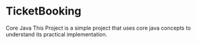 # TicketBooking
Core Java
This Project is a simple project that uses core java concepts to understand its practical implementation.
